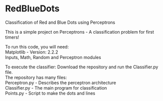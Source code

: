 # RedBlueDots
Classification of Red and Blue Dots using Perceptrons <br>

This is a simple project on Perceptrons - A classification problem for first timers!<br>

To run this code, you will need: <br>
Matplotlib - Version: 2.2.2  <br>
Inputs, Math, Random and Perceptron modules <br>

To execute the classifier: Download the repository and run the Classifier.py file. <br>
The repository has many files: <br>
Perceptron.py - Describes the perceptron architecture <br>
Classifier.py - The main program for classification <br>
Points.py - Script to make the dots and lines
